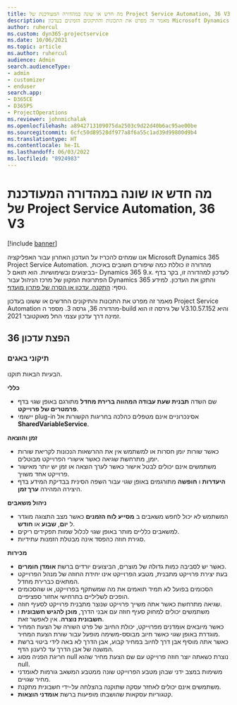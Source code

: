 ```yaml
---
title: מה חדש או שונה במהדורה המעודכנת של Project Service Automation, 36 V3
description: מאמר זה מפרט את התכונות והתיקונים הזמינים בעדכון Microsoft Dynamics 365 Project Service Automation מהדורה 36, גרסה 3.
author: ruhercul
ms.custom: dyn365-projectservice
ms.date: 10/06/2021
ms.topic: article
ms.author: ruhercul
audience: Admin
search.audienceType:
- admin
- customizer
- enduser
search.app:
- D365CE
- D365PS
- ProjectOperations
ms.reviewer: johnmichalak
ms.openlocfilehash: a8942713109075da2503c9d22d40b6ac95ae00be
ms.sourcegitcommit: 6cfc50d89528df977a8f6a55c1ad39d99800d9b4
ms.translationtype: HT
ms.contentlocale: he-IL
ms.lasthandoff: 06/03/2022
ms.locfileid: "8924983"
---
```

# <a name="whats-new-or-changed-in-project-service-automation-update-release-36-v3"></a>מה חדש או שונה במהדורה המעודכנת של Project Service Automation, 36 V3

[!include [banner](../includes/psa-now-project-operations.md)]

אנו שמחים להכריז על העדכון האחרון עבור האפליקציה Microsoft Dynamics 365 Project Service Automation. מהדורה זו כוללת כמה שיפורים חשובים באיכות, בביצועים ובשימושיות. הוא תואם ל- Dynamics 365 9.x. לעדכון למהדורה זו, בקר בדף הפתרונות המקוון של מרכז הניהול עבור Dynamics 365 והתקן את העדכון. למידע נוסף: [התקנה, עדכון או הסרה של פתרון מועדף](/power-platform/admin/install-remove-preferred-solution).

מאמר זה מפרט את התכונות והתיקונים החדשים או ששונו בעדכון Project Service Automation מהדורה 36, גרסה 3. מספר ה-build של גירסה זו הוא V3.10.57.152 והיא זמינה דרך עדכון עצמי החל מאוקטובר 2021.

## <a name="update-release-36"></a>הפצת עדכון 36

### <a name="bug-fixes"></a>תיקוני באגים

הבעיות הבאות תוקנו.

**כללי**
- שם השדה **תבנית שעת עבודה המהווה ברירת מחדל** מתורגם באופן שגוי בדף **פרמטרים של פרוייקט**.
- יישומי plug-in אסינכרוניים אינם מטפלים כהלכה בחריגות הקשורות אל **SharedVariableService**.

**זמן והוצאה**
- כאשר שורות יומן חסרות או למשתמש אין את ההרשאות הנכונות לקריאת שורות יומן, מתרחשת שגיאה כאשר אישורי הפרוייקט מבוטלים.
- משתמשים אינם יכולים לבטל אישור כאשר לערך הוצאה או זמן יש יותר מאישור פרוייקט אחד משויך.
- **היעדרות** ו **חופשה** מתורגמים באופן שגוי עבור השפה הסינית בבדיקת המידע בדף היצירה המהירה **ערך זמן**.

**ניהול משאבים**
- המשתמש לא יכול לחפש משאבים ב **מסייע לוח הזמנים** כאשר מצב התצוגה מוגדר ל **יום**, **שבוע** או **חודש**.
- למשאבים כלליים מותר באופן שגוי לכלול שמות תפקידים ריקים. 
- סגירת חוזה כהפסד אינה מבטלת הזמנות עתידיות.

**מכירות**
- כאשר יש לסביבה כמות גדולה של מוצרים, הביצועים יורדים ברשת **אומדן חומרים**.
- בעת יצירת פרוייקט מתבנית, מטבע הפרוייקט אינו יחידת החוזה של מנהל הפרוייקט המתאים כברירת מחדל.
- הסכומים בפועל לא תמיד תואמים את מה שמשתקף בפרוייקט, או שהסכומים הופכים לשליליים בתרחישי אחזור ספציפיים.
- שגיאה מתרחשת כאשר אתה משייך פרוייקט שנוצר מתבנית פרוייקט לסעיף חוזה.
- משתמשים יכולים למחוק סעיף חוזה עם אבני הדרך, **מוכן להגיש חשבונית** ו **חשבונית נוצרה**. אין לאפשר זאת.
- כאשר מיובאים אומדנים מפרוייקט, יכולת החיוב של פרט השורה של הצעת המחיר מוגדרת באופן שגוי כאשר חיוב מבוסס-משימה מופעל עבור שורת הצעת המחיר.
- כאשר אתה מוסיף אבן דרך לחיוב במחיר קבוע, אבן הדרך לא באה לידי ביטוי ברשת המשנה של אבן הדרך עד לרענון הדף.
- חריגת הפניה מסוג null נוצרת כשאתה יוצר חוזה פרוייקט עם שם הצעת מחיר שהוא null.
- משימות במצב ידני שבהן מטבע הפרוייקט שונה ממטבע המשאב גורמות לאומדני מחיר שגויים.
- משתמשים אינם יכולים לאחזר עסקה שתוקנה בהצלחה על-ידי חשבונית מתקנת.
- קטגוריות עסקאות שהושבתו מופיעות ברשת **אומדני הוצאות**.



